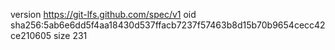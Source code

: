 version https://git-lfs.github.com/spec/v1
oid sha256:5ab6e6dd5f4aa18430d537ffacb7237f57463b8d15b70b9654cecc42ce210605
size 231
